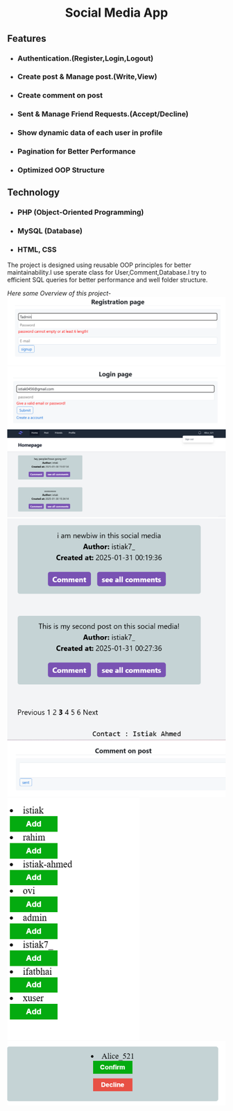 # <center>Social Media App</center>

## Features
* ### Authentication.(Register,Login,Logout)
* ### Create post & Manage post.(Write,View)
* ### Create comment on post 
* ### Sent & Manage Friend Requests.(Accept/Decline)
* ### Show dynamic data of each user in profile
* ### Pagination for Better Performance
* ### Optimized OOP Structure 

## Technology
* ### PHP (Object-Oriented Programming)
* ### MySQL (Database)
* ### HTML, CSS 

The project is designed using reusable OOP principles for better maintainability.I use sperate class for User,Comment,Database.I try to efficient SQL queries for better performance and well folder structure.

_Here some Overview of this project-_
![registration](images/image1.png)
![](images/image6.png)
![](images/image2.png)
![](images/image7.png)
![](images/image3.png)
![](images/image4.png)
![](images/image5.png)